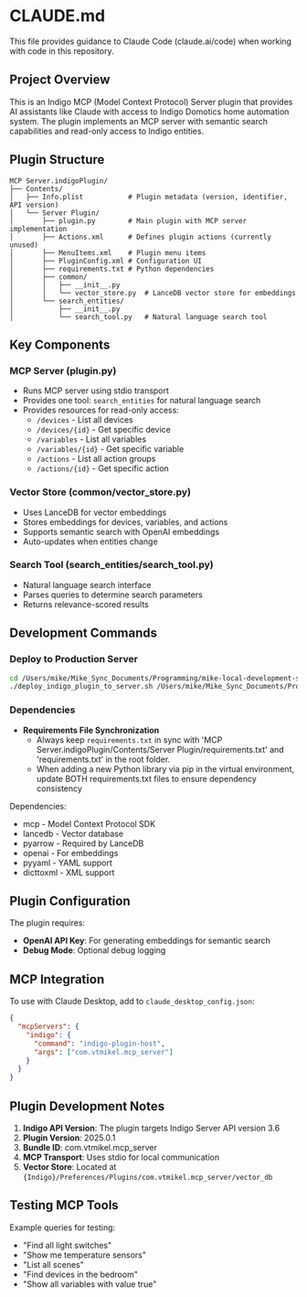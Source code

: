 # CLAUDE.md

This file provides guidance to Claude Code (claude.ai/code) when working with code in this repository.

## Project Overview

This is an Indigo MCP (Model Context Protocol) Server plugin that provides AI assistants like Claude with access to Indigo Domotics home automation system. The plugin implements an MCP server with semantic search capabilities and read-only access to Indigo entities.

## Plugin Structure

```
MCP Server.indigoPlugin/
├── Contents/
│   ├── Info.plist           # Plugin metadata (version, identifier, API version)
│   └── Server Plugin/
│       ├── plugin.py        # Main plugin with MCP server implementation
│       ├── Actions.xml      # Defines plugin actions (currently unused)
│       ├── MenuItems.xml    # Plugin menu items
│       ├── PluginConfig.xml # Configuration UI
│       ├── requirements.txt # Python dependencies
│       ├── common/
│       │   ├── __init__.py
│       │   └── vector_store.py  # LanceDB vector store for embeddings
│       └── search_entities/
│           ├── __init__.py
│           └── search_tool.py   # Natural language search tool
```

## Key Components

### MCP Server (plugin.py)
- Runs MCP server using stdio transport
- Provides one tool: `search_entities` for natural language search
- Provides resources for read-only access:
  - `/devices` - List all devices
  - `/devices/{id}` - Get specific device
  - `/variables` - List all variables
  - `/variables/{id}` - Get specific variable
  - `/actions` - List all action groups
  - `/actions/{id}` - Get specific action

### Vector Store (common/vector_store.py)
- Uses LanceDB for vector embeddings
- Stores embeddings for devices, variables, and actions
- Supports semantic search with OpenAI embeddings
- Auto-updates when entities change

### Search Tool (search_entities/search_tool.py)
- Natural language search interface
- Parses queries to determine search parameters
- Returns relevance-scored results

## Development Commands

### Deploy to Production Server
```bash
cd /Users/mike/Mike_Sync_Documents/Programming/mike-local-development-scripts
./deploy_indigo_plugin_to_server.sh /Users/mike/Mike_Sync_Documents/Programming/indigo-mcp-server/MCP Server.indigoPlugin
```

### Dependencies

- **Requirements File Synchronization**
  - Always keep `requirements.txt` in sync with 'MCP Server.indigoPlugin/Contents/Server Plugin/requirements.txt' and 'requirements.txt' in the root folder.
  - When adding a new Python library via pip in the virtual environment, update BOTH requirements.txt files to ensure dependency consistency

Dependencies:
- mcp - Model Context Protocol SDK
- lancedb - Vector database
- pyarrow - Required by LanceDB
- openai - For embeddings
- pyyaml - YAML support
- dicttoxml - XML support

## Plugin Configuration

The plugin requires:
- **OpenAI API Key**: For generating embeddings for semantic search
- **Debug Mode**: Optional debug logging

## MCP Integration

To use with Claude Desktop, add to `claude_desktop_config.json`:
```json
{
  "mcpServers": {
    "indigo": {
      "command": "indigo-plugin-host",
      "args": ["com.vtmikel.mcp_server"]
    }
  }
}
```

## Plugin Development Notes

1. **Indigo API Version**: The plugin targets Indigo Server API version 3.6
2. **Plugin Version**: 2025.0.1
3. **Bundle ID**: com.vtmikel.mcp_server
4. **MCP Transport**: Uses stdio for local communication
5. **Vector Store**: Located at `{Indigo}/Preferences/Plugins/com.vtmikel.mcp_server/vector_db`

## Testing MCP Tools

Example queries for testing:
- "Find all light switches"
- "Show me temperature sensors"
- "List all scenes"
- "Find devices in the bedroom"
- "Show all variables with value true"